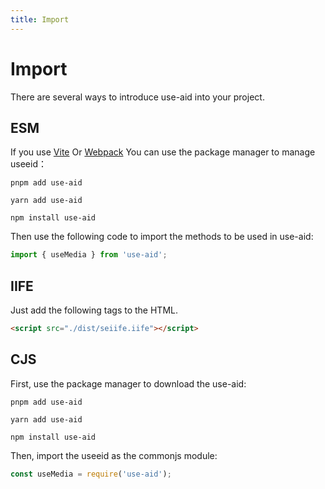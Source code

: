 ```yaml
---
title: Import
---
```


# Import

There are several ways to introduce use-aid into your project.

## ESM

If you use [Vite](https://vitejs.dev) Or [Webpack](https://webpack.js.org) You can use the package manager to manage useeid：
<CodeGroup>
<CodeGroupItem title="PNPM">

```bash:no-line-numbers
pnpm add use-aid
```

  </CodeGroupItem>

  <CodeGroupItem title="YARN">

```bash:no-line-numbers
yarn add use-aid
```

  </CodeGroupItem>
  <CodeGroupItem title="NPM">

```bash:no-line-numbers
npm install use-aid
```

  </CodeGroupItem>

</CodeGroup>

Then use the following code to import the methods to be used in use-aid:

```ts
import { useMedia } from 'use-aid';
```

## IIFE

Just add the following tags to the HTML.

```html
<script src="./dist/seiife.iife"></script>
```

## CJS

First, use the package manager to download the use-aid:

<CodeGroup>
  <CodeGroupItem title="PNPM">

```bash:no-line-numbers
pnpm add use-aid
```

  </CodeGroupItem>

  <CodeGroupItem title="YARN">

```bash:no-line-numbers
yarn add use-aid
```

  </CodeGroupItem>
  <CodeGroupItem title="NPM">

```bash:no-line-numbers
npm install use-aid
```

  </CodeGroupItem>

</CodeGroup>

Then, import the useeid as the commonjs module:

```ts
const useMedia = require('use-aid');
```
